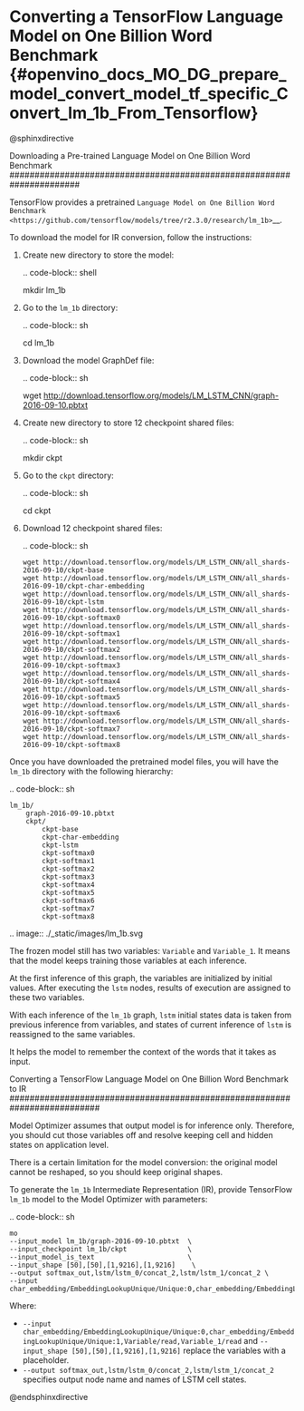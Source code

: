# Converting a TensorFlow Language Model on One Billion Word Benchmark {#openvino_docs_MO_DG_prepare_model_convert_model_tf_specific_Convert_lm_1b_From_Tensorflow}

@sphinxdirective

Downloading a Pre-trained Language Model on One Billion Word Benchmark
######################################################################

TensorFlow provides a pretrained `Language Model on One Billion Word Benchmark <https://github.com/tensorflow/models/tree/r2.3.0/research/lm_1b>`__.

To download the model for IR conversion, follow the instructions:

1. Create new directory to store the model:

   .. code-block:: shell

      mkdir lm_1b

2. Go to the ``lm_1b`` directory:

   .. code-block:: sh

      cd lm_1b

3. Download the model GraphDef file:

   .. code-block:: sh

      wget http://download.tensorflow.org/models/LM_LSTM_CNN/graph-2016-09-10.pbtxt

4. Create new directory to store 12 checkpoint shared files:

   .. code-block:: sh

      mkdir ckpt

5. Go to the ``ckpt`` directory:

   .. code-block:: sh

      cd ckpt

6. Download 12 checkpoint shared files:

   .. code-block:: sh

       wget http://download.tensorflow.org/models/LM_LSTM_CNN/all_shards-2016-09-10/ckpt-base
       wget http://download.tensorflow.org/models/LM_LSTM_CNN/all_shards-2016-09-10/ckpt-char-embedding
       wget http://download.tensorflow.org/models/LM_LSTM_CNN/all_shards-2016-09-10/ckpt-lstm
       wget http://download.tensorflow.org/models/LM_LSTM_CNN/all_shards-2016-09-10/ckpt-softmax0
       wget http://download.tensorflow.org/models/LM_LSTM_CNN/all_shards-2016-09-10/ckpt-softmax1
       wget http://download.tensorflow.org/models/LM_LSTM_CNN/all_shards-2016-09-10/ckpt-softmax2
       wget http://download.tensorflow.org/models/LM_LSTM_CNN/all_shards-2016-09-10/ckpt-softmax3
       wget http://download.tensorflow.org/models/LM_LSTM_CNN/all_shards-2016-09-10/ckpt-softmax4
       wget http://download.tensorflow.org/models/LM_LSTM_CNN/all_shards-2016-09-10/ckpt-softmax5
       wget http://download.tensorflow.org/models/LM_LSTM_CNN/all_shards-2016-09-10/ckpt-softmax6
       wget http://download.tensorflow.org/models/LM_LSTM_CNN/all_shards-2016-09-10/ckpt-softmax7
       wget http://download.tensorflow.org/models/LM_LSTM_CNN/all_shards-2016-09-10/ckpt-softmax8


Once you have downloaded the pretrained model files, you will have the ``lm_1b`` directory with the following hierarchy:

.. code-block:: sh

    lm_1b/
        graph-2016-09-10.pbtxt
        ckpt/
            ckpt-base
            ckpt-char-embedding
            ckpt-lstm
            ckpt-softmax0
            ckpt-softmax1
            ckpt-softmax2
            ckpt-softmax3
            ckpt-softmax4
            ckpt-softmax5
            ckpt-softmax6
            ckpt-softmax7
            ckpt-softmax8



.. image:: ./_static/images/lm_1b.svg

The frozen model still has two variables: ``Variable`` and ``Variable_1``.
It means that the model keeps training those variables at each inference.

At the first inference of this graph, the variables are initialized by initial values.
After executing the ``lstm`` nodes, results of execution are assigned to these two variables.

With each inference of the ``lm_1b`` graph, ``lstm`` initial states data is taken from previous inference
from variables, and states of current inference of ``lstm`` is reassigned to the same variables.

It helps the model to remember the context of the words that it takes as input.

Converting a TensorFlow Language Model on One Billion Word Benchmark to IR
##########################################################################

Model Optimizer assumes that output model is for inference only.
Therefore, you should cut those variables off and resolve keeping cell and hidden states on application level.

There is a certain limitation for the model conversion: the original model cannot be reshaped, so you should keep original shapes.

To generate the ``lm_1b`` Intermediate Representation (IR), provide TensorFlow ``lm_1b`` model to the
Model Optimizer with parameters:

.. code-block:: sh

    mo
    --input_model lm_1b/graph-2016-09-10.pbtxt  \
    --input_checkpoint lm_1b/ckpt               \
    --input_model_is_text                       \
    --input_shape [50],[50],[1,9216],[1,9216]    \
    --output softmax_out,lstm/lstm_0/concat_2,lstm/lstm_1/concat_2 \
    --input char_embedding/EmbeddingLookupUnique/Unique:0,char_embedding/EmbeddingLookupUnique/Unique:1,Variable/read,Variable_1/read

Where:

* ``--input char_embedding/EmbeddingLookupUnique/Unique:0,char_embedding/EmbeddingLookupUnique/Unique:1,Variable/read,Variable_1/read`` and ``--input_shape [50],[50],[1,9216],[1,9216]`` replace the variables with a placeholder.
* ``--output softmax_out,lstm/lstm_0/concat_2,lstm/lstm_1/concat_2`` specifies output node name and names of LSTM cell states.

@endsphinxdirective
